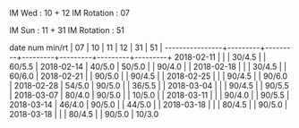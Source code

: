 IM Wed      : 10 + 12
IM Rotation :      07

IM Sun      : 11 + 31
IM Rotation : 51

date num min/rt |    07   |    10   |    11   |    12   |    31   |    51   |
----------------+---------+---------+---------+---------+---------+---------+
2018-02-11      |         |         |  30/4.5 |         |  60/5.5 |
2018-02-14      |  40/5.0 |  50/5.0 |         |  90/4.0 |         |
2018-02-18      |         |         |  30/4.5 |         |  60/6.0 |
2018-02-21      |         |  90/5.0 |         |  90/4.5 |         |
2018-02-25      |         |         |  90/4.5 |         |  90/6.0 |
2018-02-28      |  54/5.0 |  90/5.0 |         |  36/5.5 |         |
2018-03-04      |         |         |  90/4.5 |         |  90/5.5 |
2018-03-07      |  80/4.0 |  90/5.0 |         |  10/5.0 |         |
2018-03-11      |         |         |  90/4.0 |         |  90/5.5 |
2018-03-14      |  46/4.0 |  90/5.0 |         |  44/5.0 |         |
2018-03-18      |         |         |  80/4.5 |         |  90/5.0 |
2018-03-18      |         |         |  80/4.5 |         |  90/5.0 |  10/3.0
